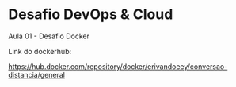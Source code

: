 # Desafio DevOps & Cloud

Aula 01 - Desafio Docker

Link do dockerhub:

https://hub.docker.com/repository/docker/erivandoeey/conversao-distancia/general
